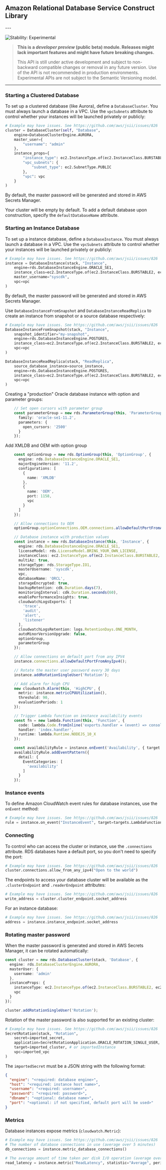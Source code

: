 ## Amazon Relational Database Service Construct Library

<html></html>---


![Stability: Experimental](https://img.shields.io/badge/stability-Experimental-important.svg?style=for-the-badge)

> **This is a *developer preview* (public beta) module. Releases might lack important features and might have
> future breaking changes.**
>
> This API is still under active development and subject to non-backward
> compatible changes or removal in any future version. Use of the API is not recommended in production
> environments. Experimental APIs are not subject to the Semantic Versioning model.

---
<html></html>

### Starting a Clustered Database

To set up a clustered database (like Aurora), define a `DatabaseCluster`. You must
always launch a database in a VPC. Use the `vpcSubnets` attribute to control whether
your instances will be launched privately or publicly:

```python
# Example may have issues. See https://github.com/aws/jsii/issues/826
cluster = DatabaseCluster(self, "Database",
    engine=DatabaseClusterEngine.AURORA,
    master_user={
        "username": "admin"
    },
    instance_props={
        "instance_type": ec2.InstanceType.of(ec2.InstanceClass.BURSTABLE2, ec2.InstanceSize.SMALL),
        "vpc_subnets": {
            "subnet_type": ec2.SubnetType.PUBLIC
        },
        "vpc": vpc
    }
)
```

By default, the master password will be generated and stored in AWS Secrets Manager.

Your cluster will be empty by default. To add a default database upon construction, specify the
`defaultDatabaseName` attribute.

### Starting an Instance Database

To set up a instance database, define a `DatabaseInstance`. You must
always launch a database in a VPC. Use the `vpcSubnets` attribute to control whether
your instances will be launched privately or publicly:

```python
# Example may have issues. See https://github.com/aws/jsii/issues/826
instance = DatabaseInstance(stack, "Instance",
    engine=rds.DatabaseInstanceEngine.ORACLE_SE1,
    instance_class=ec2.InstanceType.of(ec2.InstanceClass.BURSTABLE2, ec2.InstanceSize.SMALL),
    master_username="syscdk",
    vpc=vpc
)
```

By default, the master password will be generated and stored in AWS Secrets Manager.

Use `DatabaseInstanceFromSnapshot` and `DatabaseInstanceReadReplica` to create an instance from snapshot or
a source database respectively:

```python
# Example may have issues. See https://github.com/aws/jsii/issues/826
DatabaseInstanceFromSnapshot(stack, "Instance",
    snapshot_identifier="my-snapshot",
    engine=rds.DatabaseInstanceEngine.POSTGRES,
    instance_class=ec2.InstanceType.of(ec2.InstanceClass.BURSTABLE2, ec2.InstanceSize.LARGE),
    vpc=vpc
)

DatabaseInstanceReadReplica(stack, "ReadReplica",
    source_database_instance=source_instance,
    engine=rds.DatabaseInstanceEngine.POSTGRES,
    instance_class=ec2.InstanceType.of(ec2.InstanceClass.BURSTABLE2, ec2.InstanceSize.LARGE),
    vpc=vpc
)
```

Creating a "production" Oracle database instance with option and parameter groups:

```ts lit=test/integ.instance.lit.ts
    // Set open cursors with parameter group
    const parameterGroup = new rds.ParameterGroup(this, 'ParameterGroup', {
      family: 'oracle-se1-11.2',
      parameters: {
        open_cursors: '2500'
      }
    });

```

Add XMLDB and OEM with option group

```ts lit=test/integ.instance.lit.ts
    const optionGroup = new rds.OptionGroup(this, 'OptionGroup', {
      engine: rds.DatabaseInstanceEngine.ORACLE_SE1,
      majorEngineVersion: '11.2',
      configurations: [
        {
          name: 'XMLDB'
        },
        {
          name: 'OEM',
          port: 1158,
          vpc
        }
      ]
    });

    // Allow connections to OEM
    optionGroup.optionConnections.OEM.connections.allowDefaultPortFromAnyIpv4();

    // Database instance with production values
    const instance = new rds.DatabaseInstance(this, 'Instance', {
      engine: rds.DatabaseInstanceEngine.ORACLE_SE1,
      licenseModel: rds.LicenseModel.BRING_YOUR_OWN_LICENSE,
      instanceClass: ec2.InstanceType.of(ec2.InstanceClass.BURSTABLE2, ec2.InstanceSize.MEDIUM),
      multiAz: true,
      storageType: rds.StorageType.IO1,
      masterUsername: 'syscdk',
      vpc,
      databaseName: 'ORCL',
      storageEncrypted: true,
      backupRetention: cdk.Duration.days(7),
      monitoringInterval: cdk.Duration.seconds(60),
      enablePerformanceInsights: true,
      cloudwatchLogsExports: [
        'trace',
        'audit',
        'alert',
        'listener'
      ],
      cloudwatchLogsRetention: logs.RetentionDays.ONE_MONTH,
      autoMinorVersionUpgrade: false,
      optionGroup,
      parameterGroup
    });

    // Allow connections on default port from any IPV4
    instance.connections.allowDefaultPortFromAnyIpv4();

    // Rotate the master user password every 30 days
    instance.addRotationSingleUser('Rotation');

    // Add alarm for high CPU
    new cloudwatch.Alarm(this, 'HighCPU', {
      metric: instance.metricCPUUtilization(),
      threshold: 90,
      evaluationPeriods: 1
    });

    // Trigger Lambda function on instance availability events
    const fn = new lambda.Function(this, 'Function', {
      code: lambda.Code.fromInline('exports.handler = (event) => console.log(event);'),
      handler: 'index.handler',
      runtime: lambda.Runtime.NODEJS_10_X
    });

    const availabilityRule = instance.onEvent('Availability', { target: new targets.LambdaFunction(fn) });
    availabilityRule.addEventPattern({
      detail: {
        EventCategories: [
          'availability'
        ]
      }
    });
```

### Instance events

To define Amazon CloudWatch event rules for database instances, use the `onEvent`
method:

```python
# Example may have issues. See https://github.com/aws/jsii/issues/826
rule = instance.on_event("InstanceEvent", target=targets.LambdaFunction(fn))
```

### Connecting

To control who can access the cluster or instance, use the `.connections` attribute. RDS databases have
a default port, so you don't need to specify the port:

```python
# Example may have issues. See https://github.com/aws/jsii/issues/826
cluster.connections.allow_from_any_ipv4("Open to the world")
```

The endpoints to access your database cluster will be available as the `.clusterEndpoint` and `.readerEndpoint`
attributes:

```python
# Example may have issues. See https://github.com/aws/jsii/issues/826
write_address = cluster.cluster_endpoint.socket_address
```

For an instance database:

```python
# Example may have issues. See https://github.com/aws/jsii/issues/826
address = instance.instance_endpoint.socket_address
```

### Rotating master password

When the master password is generated and stored in AWS Secrets Manager, it can be rotated automatically:

```ts lit=test/integ.cluster-rotation.lit.ts
const cluster = new rds.DatabaseCluster(stack, 'Database', {
  engine: rds.DatabaseClusterEngine.AURORA,
  masterUser: {
    username: 'admin'
  },
  instanceProps: {
    instanceType: ec2.InstanceType.of(ec2.InstanceClass.BURSTABLE2, ec2.InstanceSize.SMALL),
    vpc
  }
});

cluster.addRotationSingleUser('Rotation');
```

Rotation of the master password is also supported for an existing cluster:

```python
# Example may have issues. See https://github.com/aws/jsii/issues/826
SecretRotation(stack, "Rotation",
    secret=imported_secret,
    application=SecretRotationApplication.ORACLE_ROTATION_SINGLE_USER,
    target=imported_cluster, # or importedInstance
    vpc=imported_vpc
)
```

The `importedSecret` must be a JSON string with the following format:

```json
{
  "engine": "<required: database engine>",
  "host": "<required: instance host name>",
  "username": "<required: username>",
  "password": "<required: password>",
  "dbname": "<optional: database name>",
  "port": "<optional: if not specified, default port will be used>"
}
```

### Metrics

Database instances expose metrics (`cloudwatch.Metric`):

```python
# Example may have issues. See https://github.com/aws/jsii/issues/826
# The number of database connections in use (average over 5 minutes)
db_connections = instance.metric_database_connections()

# The average amount of time taken per disk I/O operation (average over 1 minute)
read_latency = instance.metric("ReadLatency", statistic="Average", period_sec=60)
```
